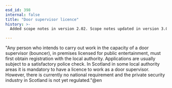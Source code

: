```yaml
---
esd_id: 398
internal: false
title: "Door supervisor licence"
history: >-
  Added scope notes in version 2.02. Scope notes updated in version 3.00 to include Scottish regulations. Term name changed from 'Licence - door supervisor' to 'Licences - door supervisors' in version 3.00. Name changed to 'Door supervisor licence' in version 4.00.

---
```


"Any person who intends to carry out work in the capacity of a door supervisor (bouncer), in premises licensed for public entertainment, must first obtain registration with the local authority. Applications are usually subject to a satisfactory police check. 
In Scotland in some local authority areas it is mandatory to have a licence to work as a door supervisor. However, there is currently no national requirement and the private security industry in Scotland is not yet regulated."@en

